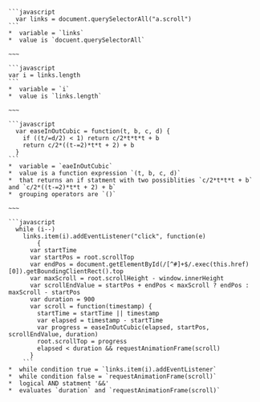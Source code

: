 <pre><code>
```javascript
  var links = document.querySelectorAll("a.scroll")
```
*  variable = `links`
*  value is `docuent.querySelectorAll`
  
~~~

```javascript
var i = links.length
```
*  variable = `i`
*  value is `links.length`

~~~

```javascript
  var easeInOutCubic = function(t, b, c, d) {
    if ((t/=d/2) < 1) return c/2*t*t*t + b
    return c/2*((t-=2)*t*t + 2) + b
  }
```
*  variable = `eaeInOutCubic` 
*  value is a function expression `(t, b, c, d)`
*  that returns an if statment with two possiblities `c/2*t*t*t + b` and `c/2*((t-=2)*t*t + 2) + b`
*  grouping operators are `()`
  
~~~

```javascript
  while (i--) 
    links.item(i).addEventListener("click", function(e) 
        {
      var startTime
      var startPos = root.scrollTop
      var endPos = document.getElementById(/[^#]+$/.exec(this.href)[0]).getBoundingClientRect().top
      var maxScroll = root.scrollHeight - window.innerHeight
      var scrollEndValue = startPos + endPos < maxScroll ? endPos : maxScroll - startPos
      var duration = 900
      var scroll = function(timestamp) {
        startTime = startTime || timestamp
        var elapsed = timestamp - startTime
        var progress = easeInOutCubic(elapsed, startPos, scrollEndValue, duration)
        root.scrollTop = progress
        elapsed < duration && requestAnimationFrame(scroll)
      }   
    ```
*  while condition true = `links.item(i).addEventListener`
*  while condition false = `requestAnimationFrame(scroll)`
*  logical AND statment '&&'
*  evaluates `duration` and `requestAnimationFrame(scroll)`


</code></pre>

